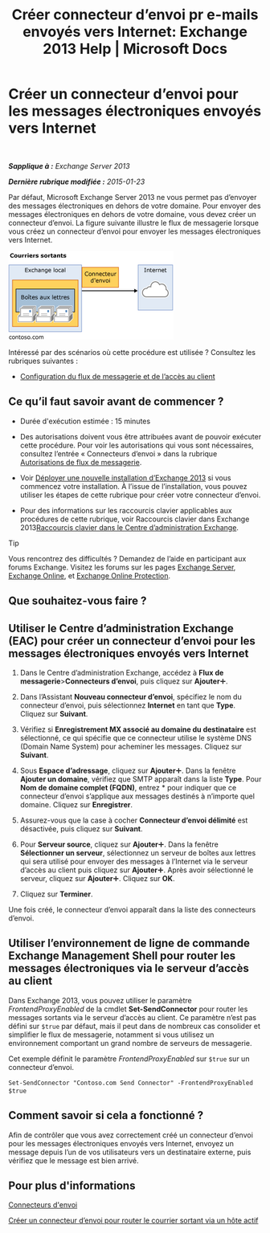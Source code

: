 ﻿---
title: 'Créer connecteur d’envoi pr e-mails envoyés vers Internet: Exchange 2013 Help | Microsoft Docs'
TOCTitle: Créer un connecteur d’envoi pour les messages électroniques envoyés vers Internet
ms:assetid: 6deaefa8-1152-40d9-b1ba-9c19bdf8a928
ms:mtpsurl: https://technet.microsoft.com/fr-fr/library/JJ657457(v=EXCHG.150)
ms:contentKeyID: 50478399
ms.date: 04/24/2018
mtps_version: v=EXCHG.150
ms.translationtype: HT
---

# Créer un connecteur d’envoi pour les messages électroniques envoyés vers Internet

 

_**Sapplique à :** Exchange Server 2013_

_**Dernière rubrique modifiée :** 2015-01-23_

Par défaut, Microsoft Exchange Server 2013 ne vous permet pas d’envoyer des messages électroniques en dehors de votre domaine. Pour envoyer des messages électroniques en dehors de votre domaine, vous devez créer un connecteur d’envoi. La figure suivante illustre le flux de messagerie lorsque vous créez un connecteur d’envoi pour envoyer les messages électroniques vers Internet.

![connector\_send\_onprem\_internet](images/JJ657457.e8963e4f-7dce-461f-bbcf-660278cefa35(EXCHG.150).gif "connector_send_onprem_internet")

Intéressé par des scénarios où cette procédure est utilisée ? Consultez les rubriques suivantes :

  - [Configuration du flux de messagerie et de l’accès au client](configure-mail-flow-and-client-access-exchange-2013-help.md)

## Ce qu’il faut savoir avant de commencer ?

  - Durée d'exécution estimée : 15 minutes

  - Des autorisations doivent vous être attribuées avant de pouvoir exécuter cette procédure. Pour voir les autorisations qui vous sont nécessaires, consultez l’entrée « Connecteurs d’envoi » dans la rubrique [Autorisations de flux de messagerie](mail-flow-permissions-exchange-2013-help.md).

  - Voir [Déployer une nouvelle installation d’Exchange 2013](deploy-a-new-installation-of-exchange-2013-exchange-2013-help.md) si vous commencez votre installation. À l’issue de l’installation, vous pouvez utiliser les étapes de cette rubrique pour créer votre connecteur d’envoi.

  - Pour des informations sur les raccourcis clavier applicables aux procédures de cette rubrique, voir Raccourcis clavier dans Exchange 2013[Raccourcis clavier dans le Centre d’administration Exchange](keyboard-shortcuts-in-the-exchange-admin-center-exchange-online-protection-help.md).

> [!TIP]
> Vous rencontrez des difficultés ? Demandez de l’aide en participant aux forums Exchange. Visitez les forums sur les pages <a href="https://go.microsoft.com/fwlink/p/?linkid=60612">Exchange Server</a>, <a href="https://go.microsoft.com/fwlink/p/?linkid=267542">Exchange Online</a>, et <a href="https://go.microsoft.com/fwlink/p/?linkid=285351">Exchange Online Protection</a>.


## Que souhaitez-vous faire ?

## Utiliser le Centre d’administration Exchange (EAC) pour créer un connecteur d’envoi pour les messages électroniques envoyés vers Internet

1.  Dans le Centre d’administration Exchange, accédez à **Flux de messagerie**\>**Connecteurs d’envoi**, puis cliquez sur **Ajouter**![Icône Ajouter](images/JJ218640.c1e75329-d6d7-4073-a27d-498590bbb558(EXCHG.150).gif "Icône Ajouter").

2.  Dans l’Assistant **Nouveau connecteur d’envoi**, spécifiez le nom du connecteur d’envoi, puis sélectionnez **Internet** en tant que **Type**. Cliquez sur **Suivant**.

3.  Vérifiez si **Enregistrement MX associé au domaine du destinataire** est sélectionné, ce qui spécifie que ce connecteur utilise le système DNS (Domain Name System) pour acheminer les messages. Cliquez sur **Suivant**.

4.  Sous **Espace d’adressage**, cliquez sur **Ajouter**![Icône Ajouter](images/JJ218640.c1e75329-d6d7-4073-a27d-498590bbb558(EXCHG.150).gif "Icône Ajouter"). Dans la fenêtre **Ajouter un domaine**, vérifiez que SMTP apparaît dans la liste **Type**. Pour **Nom de domaine complet (FQDN)**, entrez \* pour indiquer que ce connecteur d’envoi s’applique aux messages destinés à n’importe quel domaine. Cliquez sur **Enregistrer**.

5.  Assurez-vous que la case à cocher **Connecteur d’envoi délimité** est désactivée, puis cliquez sur **Suivant**.

6.  Pour **Serveur source**, cliquez sur **Ajouter**![Icône Ajouter](images/JJ218640.c1e75329-d6d7-4073-a27d-498590bbb558(EXCHG.150).gif "Icône Ajouter"). Dans la fenêtre **Sélectionner un serveur**, sélectionnez un serveur de boîtes aux lettres qui sera utilisé pour envoyer des messages à l’Internet via le serveur d’accès au client puis cliquez sur **Ajouter**![Icône Ajouter](images/JJ218640.c1e75329-d6d7-4073-a27d-498590bbb558(EXCHG.150).gif "Icône Ajouter"). Après avoir sélectionné le serveur, cliquez sur **Ajouter**![Icône Ajouter](images/JJ218640.c1e75329-d6d7-4073-a27d-498590bbb558(EXCHG.150).gif "Icône Ajouter"). Cliquez sur **OK**.

7.  Cliquez sur **Terminer**.

Une fois créé, le connecteur d’envoi apparaît dans la liste des connecteurs d’envoi.

## Utiliser l’environnement de ligne de commande Exchange Management Shell pour router les messages électroniques via le serveur d’accès au client

Dans Exchange 2013, vous pouvez utiliser le paramètre *FrontendProxyEnabled* de la cmdlet **Set-SendConnector** pour router les messages sortants via le serveur d’accès au client. Ce paramètre n’est pas défini sur `$true` par défaut, mais il peut dans de nombreux cas consolider et simplifier le flux de messagerie, notamment si vous utilisez un environnement comportant un grand nombre de serveurs de messagerie.

Cet exemple définit le paramètre *FrontendProxyEnabled* sur `$true` sur un connecteur d’envoi.

    Set-SendConnector "Contoso.com Send Connector" -FrontendProxyEnabled $true

## Comment savoir si cela a fonctionné ?

Afin de contrôler que vous avez correctement créé un connecteur d’envoi pour les messages électroniques envoyés vers Internet, envoyez un message depuis l’un de vos utilisateurs vers un destinataire externe, puis vérifiez que le message est bien arrivé.

## Pour plus d'informations

[Connecteurs d'envoi](send-connectors-exchange-2013-help.md)

[Créer un connecteur d’envoi pour router le courrier sortant via un hôte actif](create-a-send-connector-to-route-outbound-email-through-a-smart-host-exchange-2013-help.md)

